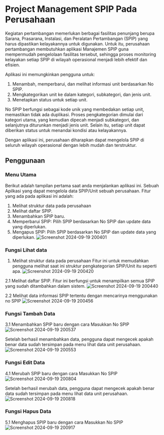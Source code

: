 # Project Management SPIP Pada Perusahaan
Kegiatan pertambangan memerlukan berbagai fasilitas penunjang berupa Sarana, Prasarana, Instalasi, dan Peralatan Pertambangan (SPIP) yang harus dipastikan kelayakannya untuk digunakan. Untuk itu, perusahaan pertambangan membutuhkan aplikasi Manajemen SPIP guna mempermudah pengelolaan fasilitas tersebut, sehingga proses monitoring kelayakan setiap SPIP di wilayah operasional menjadi lebih efektif dan efisien.

Aplikasi ini memungkinkan pengguna untuk:

1. Menambah, memperbarui, dan melihat informasi unit berdasarkan No SPIP.
2. Mengkategorikan unit ke dalam kategori, subkategori, dan jenis unit.
3. Menetapkan status untuk setiap unit.
   
No SPIP berfungsi sebagai kode unik yang membedakan setiap unit, memastikan tidak ada duplikasi. Proses pengkategorian dimulai dari kategori utama, yang kemudian dipecah menjadi subkategori, dan selanjutnya diturunkan menjadi jenis unit. Selain itu, setiap unit dapat diberikan status untuk menandai kondisi atau kelayakannya.

Dengan aplikasi ini, perusahaan diharapkan dapat mengelola SPIP di seluruh wilayah operasional dengan lebih mudah dan terstruktur.

## Penggunaan
### Menu Utama
Berikut adalah tampilan pertama saat anda menjalankan aplikasi ini. Sebuah Apilkasi yang dapat mengelola data SPIP/Unit sebuah perusahaan.
Fitur yang ada pada aplikasi ini adalah: 
1. Melihat struktur data pada perusahaan
2. Melihat daftar SPIP.
3. Menambahkan SPIP baru.
4. Memperbarui SPIP: Pilih SPIP berdasarkan No SPIP dan update data yang diperlukan.
5. Mengapus SPIP: Pilih SPIP berdasarkan No SPIP dan update data yang diperlukan.
![Screenshot 2024-09-19 200401](https://github.com/user-attachments/assets/acf7373e-9dfd-4900-ad4c-287199663a25)

### Fungsi Lihat data
1. Melihat struktur data pada perusahaan
   Fitur ini untuk memudahkan pengguna melihat saat ini struktur pengkategorian SPIP/Unit itu seperti apa.
![Screenshot 2024-09-19 200420](https://github.com/user-attachments/assets/99a34dbb-5c8a-42c7-ab40-ffd0ea6ccb9f)

2.1 Melihat daftar SPIP. Fitur ini berfungsi untuk menampilkan semua SPIP yang sudah ditambahkan dalam sistem.
![Screenshot 2024-09-19 200440](https://github.com/user-attachments/assets/8b1f1185-136f-49b3-8138-e401a131655c)

2.2 Melihat data informasi SPIP tertentu dengan mencarinya menggunakan no SPIP
![Screenshot 2024-09-19 200456](https://github.com/user-attachments/assets/ee208e26-6137-4d34-8ba9-a40ed3a6bed8)

### Fungsi Tambah Data
3.1 Menambahkan SPIP baru dengan cara Masukkan No SPIP 
![Screenshot 2024-09-19 200537](https://github.com/user-attachments/assets/b8406060-4973-4de5-b714-2b6f17047b3b)

Setelah berhasil menambahkan data, pengguna dapat mengecek apakah benar data sudah tersimpan pada menu lihat data unit perusahaan.
![Screenshot 2024-09-19 200553](https://github.com/user-attachments/assets/2e92d976-646b-44b4-bf24-f0667d7ed0dd)


### Fungsi Edit Data
4.1 Merubah SPIP baru dengan cara Masukkan No SPIP 
![Screenshot 2024-09-19 200804](https://github.com/user-attachments/assets/4976b4cb-165d-4939-9f02-52ec5066b511)

Setelah berhasil merubah data, pengguna dapat mengecek apakah benar data sudah tersimpan pada menu lihat data unit perusahaan.
![Screenshot 2024-09-19 200818](https://github.com/user-attachments/assets/9977dcf9-e6c0-4350-9190-1c059cbaa163)

### Fungsi Hapus Data
5.1 Menghapus SPIP baru dengan cara Masukkan No SPIP 
![Screenshot 2024-09-19 200917](https://github.com/user-attachments/assets/b495c18c-0be1-45c0-baa1-fac8d2549747)












